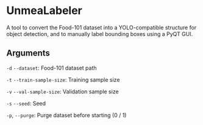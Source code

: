 # UnmeaLabeler

A tool to convert the Food-101 dataset into a YOLO-compatible structure for object detection, and to manually label bounding boxes using a PyQT GUI.

## Arguments
`-d` `--dataset`: Food-101 dataset path

`-t` `--train-sample-size`: Training sample size

`-v` `--val-sample-size`: Validation sample size

`-s` `--seed`: Seed

`-p`, `--purge`: Purge dataset before starting (0 / 1)
